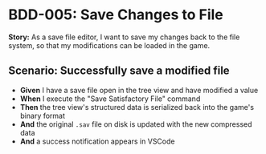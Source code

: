 # BDD-005: Save Changes to File

**Story:** As a save file editor, I want to save my changes back to the file system, so that my modifications can be loaded in the game.

## Scenario: Successfully save a modified file

-   **Given** I have a save file open in the tree view and have modified a value
-   **When** I execute the "Save Satisfactory File" command
-   **Then** the tree view's structured data is serialized back into the game's binary format
-   **And** the original `.sav` file on disk is updated with the new compressed data
-   **And** a success notification appears in VSCode
